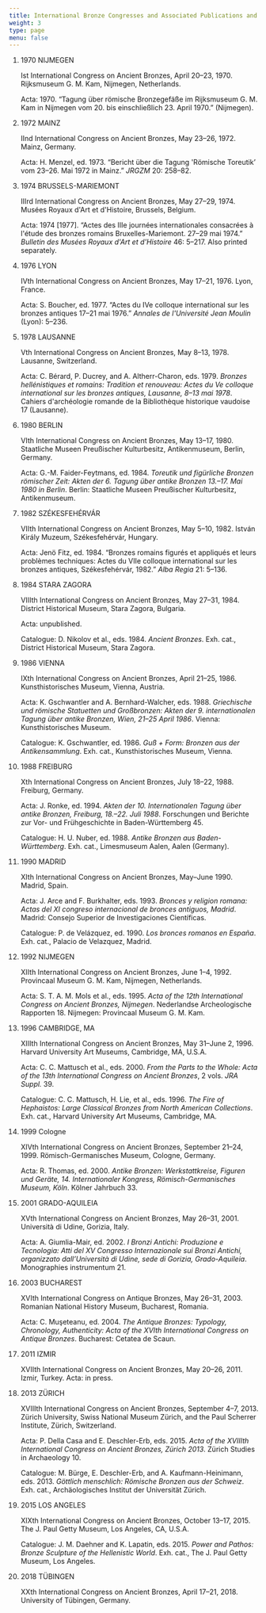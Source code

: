```yaml
---
title: International Bronze Congresses and Associated Publications and Exhibitions
weight: 3
type: page
menu: false
---
```


1. 1970 NIJMEGEN

    Ist International Congress on Ancient Bronzes, April 20–23, 1970. Rijksmuseum G. M. Kam, Nijmegen, Netherlands.

    Acta: 1970. “Tagung über römische Bronzegefäße im Rijksmuseum G. M. Kam in Nijmegen vom 20. bis einschließlich 23. April 1970.” (Nijmegen).

2. 1972 MAINZ

    IInd International Congress on Ancient Bronzes, May 23–26, 1972. Mainz, Germany.

    Acta: H. Menzel, ed. 1973. “Bericht über die Tagung 'Römische Toreutik’ vom 23–26. Mai 1972 in Mainz.” *JRGZM* 20: 258–82.

3.  1974 BRUSSELS-MARIEMONT

    IIIrd International Congress on Ancient Bronzes, May 27–29, 1974. Musées Royaux d'Art et d'Histoire, Brussels, Belgium.

    Acta: 1974 \[1977\]. “Actes des IIIe journées internationales consacrées à l'étude des bronzes romains Bruxelles-Mariemont. 27–29 mai 1974.” *Bulletin des Musées Royaux d'Art et d'Histoire* 46: 5–217. Also printed separately.

4. 1976 LYON

    IVth International Congress on Ancient Bronzes, May 17–21, 1976. Lyon, France.

    Acta: S. Boucher, ed. 1977. “Actes du IVe colloque international sur les bronzes antiques 17–21 mai 1976.” *Annales de l'Université Jean Moulin* (Lyon): 5–236.

5. 1978 LAUSANNE

    Vth International Congress on Ancient Bronzes, May 8–13, 1978. Lausanne, Switzerland.

    Acta: C. Bérard, P. Ducrey, and A. Altherr-Charon, eds. 1979. *Bronzes hellénistiques et romains: Tradition et renouveau: Actes du Ve colloque international sur les bronzes antiques, Lausanne, 8–13 mai 1978*. Cahiers d'archéologie romande de la Bibliothèque historique vaudoise 17 (Lausanne).

6. 1980 BERLIN

    VIth International Congress on Ancient Bronzes, May 13–17, 1980. Staatliche Museen Preußischer Kulturbesitz, Antikenmuseum, Berlin, Germany.

    Acta: G.-M. Faider-Feytmans, ed. 1984. *Toreutik und figürliche Bronzen römischer Zeit: Akten der 6. Tagung über antike Bronzen 13.–17. Mai 1980 in Berlin*. Berlin: Staatliche Museen Preußischer Kulturbesitz, Antikenmuseum.

7. 1982 SZÉKESFEHÉRVÁR

    VIIth International Congress on Ancient Bronzes, May 5–10, 1982. István Király Muzeum, Székesfehérvár, Hungary.

    Acta: Jenö Fitz, ed. 1984. “Bronzes romains figurés et appliqués et leurs problèmes techniques: Actes du VIIe colloque international sur les bronzes antiques, Székesfehérvár, 1982.” *Alba Regia* 21: 5–136.

8. 1984 STARA ZAGORA

    VIIIth International Congress on Ancient Bronzes, May 27–31, 1984. District Historical Museum, Stara Zagora, Bulgaria.

    Acta: unpublished.

    Catalogue: D. Nikolov et al., eds. 1984. *Ancient Bronzes*. Exh. cat., District Historical Museum, Stara Zagora.

9. 1986 VIENNA

    IXth International Congress on Ancient Bronzes, April 21–25, 1986. Kunsthistorisches Museum, Vienna, Austria.

    Acta: K. Gschwantler and A. Bernhard-Walcher, eds. 1988. *Griechische und römische Statuetten und Großbronzen: Akten der 9. internationalen Tagung über antike Bronzen, Wien, 21–25 April 1986*. Vienna: Kunsthistorisches Museum.

    Catalogue: K. Gschwantler, ed. 1986. *Guß + Form: Bronzen aus der Antikensammlung*. Exh. cat., Kunsthistorisches Museum, Vienna.

10. 1988 FREIBURG

    Xth International Congress on Ancient Bronzes, July 18–22, 1988. Freiburg, Germany.

    Acta: J. Ronke, ed. 1994. *Akten der 10. Internationalen Tagung über antike Bronzen, Freiburg, 18.–22. Juli 1988*. Forschungen und Berichte zur Vor- und Frühgeschichte in Baden-Württemberg 45.

    Catalogue: H. U. Nuber, ed. 1988. *Antike Bronzen aus Baden-Württemberg*. Exh. cat., Limesmuseum Aalen, Aalen (Germany).

11. 1990 MADRID

    XIth International Congress on Ancient Bronzes, May–June 1990. Madrid, Spain.

    Acta: J. Arce and F. Burkhalter, eds. 1993. *Bronces y religion romana: Actas del XI congreso internacional de bronces antiguos, Madrid*. Madrid: Consejo Superior de Investigaciones Científicas.

    Catalogue: P. de Velázquez, ed. 1990. *Los bronces romanos en España*. Exh. cat., Palacio de Velazquez, Madrid.

12. 1992 NIJMEGEN

    XIIth International Congress on Ancient Bronzes, June 1–4, 1992. Provincaal Museum G. M. Kam, Nijmegen, Netherlands.

    Acta: S. T. A. M. Mols et al., eds. 1995. *Acta of the 12th International Congress on Ancient Bronzes, Nijmegen*. Nederlandse Archeologische Rapporten 18. Nijmegen: Provincaal Museum G. M. Kam.

13. 1996 CAMBRIDGE, MA

    XIIIth International Congress on Ancient Bronzes, May 31–June 2, 1996. Harvard University Art Museums, Cambridge, MA, U.S.A.

    Acta: C. C. Mattusch et al., eds. 2000. *From the Parts to the Whole: Acta of the 13th International Congress on Ancient Bronzes*, 2 vols. *JRA Suppl.* 39.

    Catalogue: C. C. Mattusch, H. Lie, et al., eds. 1996. *The Fire of Hephaistos: Large Classical Bronzes from North American Collections*. Exh. cat., Harvard University Art Museums, Cambridge, MA.

14. 1999 Cologne

    XIVth International Congress on Ancient Bronzes, September 21–24, 1999. Römisch-Germanisches Museum, Cologne, Germany.

    Acta: R. Thomas, ed. 2000. *Antike Bronzen: Werkstattkreise, Figuren und Geräte, 14. Internationaler Kongress, Römisch-Germanisches Museum, Köln*. Kölner Jahrbuch 33.

15. 2001 GRADO-AQUILEIA

    XVth International Congress on Ancient Bronzes, May 26–31, 2001. Università di Udine, Gorizia, Italy.

    Acta: A. Giumlia-Mair, ed. 2002. *I Bronzi Antichi: Produzione e Tecnologia: Atti del XV Congresso Internazionale sui Bronzi Antichi, organizzato dall’Università di Udine, sede di Gorizia, Grado-Aquileia*. Monographies instrumentum 21.

16. 2003 BUCHAREST

    XVIth International Congress on Antique Bronzes, May 26–31, 2003. Romanian National History Museum, Bucharest, Romania.

    Acta: C. Muşeteanu, ed. 2004. *The Antique Bronzes: Typology, Chronology, Authenticity: Acta of the XVIth International Congress on Antique Bronzes*. Bucharest: Cetatea de Scaun.

17. 2011 IZMIR

    XVIIth International Congress on Ancient Bronzes, May 20–26, 2011. Izmir, Turkey. Acta: in press.

18. 2013 ZÜRICH

    XVIIIth International Congress on Ancient Bronzes, September 4–7, 2013. Zürich University, Swiss National Museum Zürich, and the Paul Scherrer Institute, Zürich, Switzerland.

    Acta: P. Della Casa and E. Deschler-Erb, eds. 2015. *Acta of the XVIIIth International Congress on Ancient Bronzes, Zürich 2013*. Zürich Studies in Archaeology 10.

    Catalogue: M. Bürge, E. Deschler-Erb, and A. Kaufmann-Heinimann, eds. 2013. *Göttlich menschlich: Römische Bronzen aus der Schweiz*. Exh. cat., Archäologisches Institut der Universität Zürich.

19. 2015 LOS ANGELES

    XIXth International Congress on Ancient Bronzes, October 13–17, 2015. The J. Paul Getty Museum, Los Angeles, CA, U.S.A.

    Catalogue: J. M. Daehner and K. Lapatin, eds. 2015. *Power and Pathos: Bronze Sculpture of the Hellenistic World*. Exh. cat., The J. Paul Getty Museum, Los Angeles.

20. 2018 TÜBINGEN

    XXth International Congress on Ancient Bronzes, April 17–21, 2018. University of Tübingen, Germany.
